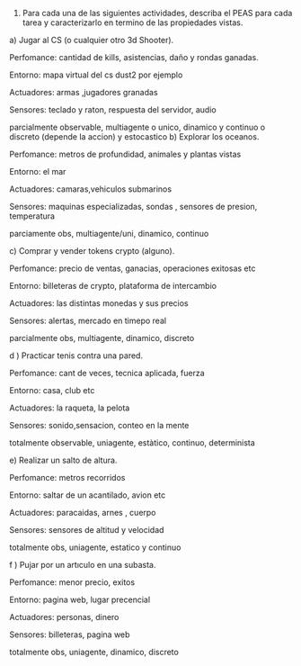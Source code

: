 1. Para cada una de las siguientes actividades, describa el PEAS para cada tarea y caracterizarlo en termino de las propiedades vistas.


a) Jugar al CS (o cualquier otro 3d Shooter).

  Perfomance: cantidad de kills, asistencias, daño y rondas ganadas.

  Entorno: mapa virtual del cs dust2 por ejemplo

  Actuadores: armas ,jugadores granadas

  Sensores: teclado y raton, respuesta del servidor, audio

  parcialmente observable, multiagente o unico, dinamico y continuo o discreto (depende la accion) y estocastico
b) Explorar los oceanos.

  Perfomance: metros de profundidad, animales y plantas vistas

  Entorno: el mar

  Actuadores: camaras,vehiculos submarinos

  Sensores: maquinas especializadas, sondas , sensores de presion, temperatura

  parciamente obs, multiagente/uni, dinamico, continuo

c) Comprar y vender tokens crypto (alguno).

  Perfomance: precio de ventas, ganacias, operaciones exitosas etc

  Entorno: billeteras de crypto, plataforma de intercambio

  Actuadores: las distintas monedas y sus precios

  Sensores: alertas, mercado en timepo real

  parcialmente obs, multiagente, dinamico, discreto

d ) Practicar tenis contra una pared.

  Perfomance: cant de veces, tecnica aplicada, fuerza

  Entorno: casa, club etc

  Actuadores: la raqueta, la pelota

  Sensores: sonido,sensacion, conteo en la mente

  totalmente observable, uniagente, estàtico, continuo, determinista

e) Realizar un salto de altura.

  Perfomance: metros recorridos

  Entorno: saltar de un acantilado, avion etc

  Actuadores: paracaidas, arnes , cuerpo

  Sensores: sensores de altitud y velocidad

  totalmente obs, uniagente, estatico y continuo

f ) Pujar por un artıculo en una subasta.

  Perfomance: menor precio, exitos

  Entorno: pagina web, lugar precencial

  Actuadores: personas, dinero

  Sensores: billeteras, pagina web

  totalmente obs, uniagente, dinamico, discreto
